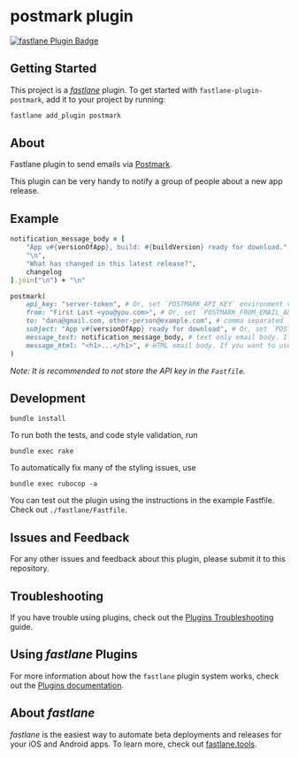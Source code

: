 # postmark plugin

[![fastlane Plugin Badge](https://rawcdn.githack.com/fastlane/fastlane/master/fastlane/assets/plugin-badge.svg)](https://rubygems.org/gems/fastlane-plugin-postmark)

## Getting Started

This project is a [_fastlane_](https://github.com/fastlane/fastlane) plugin. To get started with `fastlane-plugin-postmark`, add it to your project by running:

```bash
fastlane add_plugin postmark
```

## About 

Fastlane plugin to send emails via [Postmark](https://postmarkapp.com/).

This plugin can be very handy to notify a group of people about a new app release.

## Example

```ruby
notification_message_body = [
    "App v#{versionOfApp}, build: #{buildVersion} ready for download.",
    "\n",
    "What has changed in this latest release?",
    changelog
].join("\n") + "\n"

postmark(
    api_key: "server-token", # Or, set `POSTMARK_API_KEY` environment variable 
    from: "First Last <you@you.com>", # Or, set `POSTMARK_FROM_EMAIL_ADDRESS` environment variable 
    to: "dana@gmail.com, other-person@example.com", # comma separated list of people to send to. Or, set `POSTMARK_TO_EMAIL_ADDRESS` environment variable 
    subject: "App v#{versionOfApp} ready for download", # Or, set `POSTMARK_EMAIL_SUBJECT` environment variable 
    message_text: notification_message_body, # text only email body. If you want to use HTML instead, leave this blank. 
    message_html: "<h1>...</h1>", # HTML email body. If you want to use text instead, leave this blank. 
)
```

*Note: It is recommended to not store the API key in the `Fastfile`.*

## Development

```
bundle install 
```

To run both the tests, and code style validation, run

```
bundle exec rake
```

To automatically fix many of the styling issues, use
```
bundle exec rubocop -a
```

You can test out the plugin using the instructions in the example Fastfile. Check out `./fastlane/Fastfile`.

## Issues and Feedback

For any other issues and feedback about this plugin, please submit it to this repository.

## Troubleshooting

If you have trouble using plugins, check out the [Plugins Troubleshooting](https://docs.fastlane.tools/plugins/plugins-troubleshooting/) guide.

## Using _fastlane_ Plugins

For more information about how the `fastlane` plugin system works, check out the [Plugins documentation](https://docs.fastlane.tools/plugins/create-plugin/).

## About _fastlane_

_fastlane_ is the easiest way to automate beta deployments and releases for your iOS and Android apps. To learn more, check out [fastlane.tools](https://fastlane.tools).

